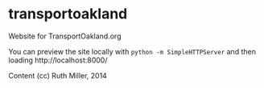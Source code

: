 transportoakland
================

Website for TransportOakland.org

You can preview the site locally with `python -m SimpleHTTPServer` and then loading http://localhost:8000/

Content (cc) Ruth Miller, 2014
